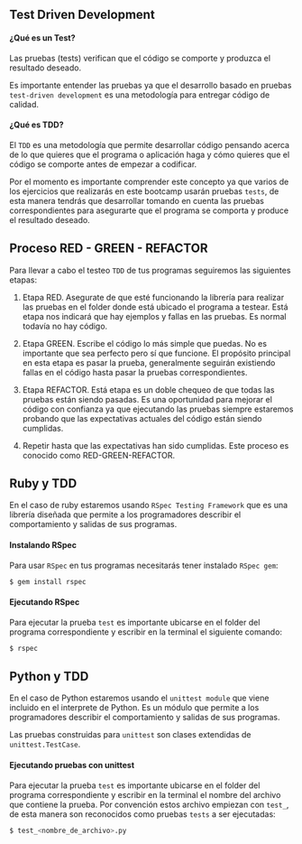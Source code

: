 

## Test Driven Development

#### ¿Qué es un Test?

Las pruebas (tests) verifican que el código se comporte y produzca el resultado deseado.

Es importante entender las pruebas ya que el desarrollo basado en pruebas `test-driven development` es una metodología para entregar código de calidad.

#### ¿Qué es TDD?

El `TDD` es una metodología que permite desarrollar código pensando acerca de lo que quieres que el programa o aplicación haga y cómo quieres que el código se comporte antes de empezar a codificar.

Por el momento es importante comprender este concepto ya que varios de los ejercicios que realizarás en este bootcamp usarán pruebas `tests`, de esta manera tendrás que desarrollar tomando en cuenta las pruebas correspondientes para asegurarte que el programa se comporta y produce el resultado deseado.

## Proceso RED - GREEN - REFACTOR 

Para llevar a cabo el testeo `TDD` de tus programas seguiremos las siguientes etapas:

1) Etapa RED. Asegurate de que esté funcionando la librería para realizar las pruebas en el folder donde está ubicado el programa a testear. Está etapa nos indicará que hay ejemplos y fallas en las pruebas. Es normal todavía no hay código.

2) Etapa GREEN. Escribe el código lo más simple que puedas. No es importante que sea perfecto pero sí que funcione. El propósito principal en esta etapa es pasar la prueba, generalmente seguirán existiendo fallas en el código hasta pasar la pruebas correspondientes.

3) Etapa REFACTOR. Está etapa es un doble chequeo de que todas las pruebas están siendo pasadas. Es una oportunidad para mejorar el código con confianza ya que ejecutando las pruebas siempre estaremos probando que las expectativas actuales del código están siendo cumplidas.

4) Repetir hasta que las expectativas han sido cumplidas. Este proceso es conocido como RED-GREEN-REFACTOR.


## Ruby y TDD

En el caso de ruby estaremos usando `RSpec Testing Framework` que  es una librería diseñada que permite a los programadores describir el comportamiento y salidas de sus programas.


#### Instalando RSpec

Para usar `RSpec` en tus programas necesitarás tener instalado `RSpec gem`:

```ruby
$ gem install rspec
```

#### Ejecutando RSpec

Para ejecutar la prueba `test` es importante ubicarse en el folder del programa correspondiente y escribir en la terminal el siguiente comando:

```ruby
$ rspec
```

## Python y TDD

En el caso de Python estaremos usando el `unittest module` que viene incluido en el interprete de Python.  Es un módulo que permite a los programadores describir el comportamiento y salidas de sus programas. 

Las pruebas construidas para `unittest` son clases extendidas de `unittest.TestCase`.


#### Ejecutando pruebas con unittest

Para ejecutar la prueba `test` es importante ubicarse en el folder del programa correspondiente y escribir en la terminal el nombre del archivo que contiene la prueba. Por convención estos archivo empiezan con `test_`, de esta manera son reconocidos como pruebas `tests` a ser ejecutadas:

```python
$ test_<nombre_de_archivo>.py
```








